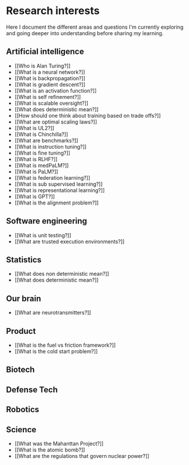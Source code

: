 # Research interests

Here I document the different areas and questions I'm currently exploring and going deeper into understanding before sharing my learning.

## Artificial intelligence
- [[Who is Alan Turing?]]
- [[What is a neural network?]]
- [[What is backpropagation?]]
- [[What is gradient descent?]]
- [[What is an activation function?]]
- [[What is self refinement?]]
- [[What is scalable oversight?]]
- [[What does deterministic mean?]]
- [[How should one think about training based on trade offs?]]
- [[What are optimal scaling laws?]]
- [[What is UL2?]]
- [[What is Chinchilla?]]
- [[What are benchmarks?]]
- [[What is instruction tuning?]]
- [[What is fine tuning?]]
- [[What is RLHF?]]
- [[What is medPaLM?]]
- [[What is PaLM?]]
- [[What is federation learning?]]
- [[What is sub supervised learning?]]
- [[What is representational learning?]]
- [[What is GPT?]]
- [[What is the alignment problem?]]

## Software engineering
- [[What is unit testing?]]
- [[What are trusted execution environments?]]

## Statistics
- [[What does non deterministic mean?]]
- [[What does deterministic mean?]]

## Our brain
- [[What are neurotransmitters?]]

## Product
- [[What is the fuel vs friction framework?]]
- [[What is the cold start problem?]]

## Biotech

## Defense Tech

## Robotics

## Science
- [[What was the Mahanttan Project?]]
- [[What is the atomic bomb?]]
- [[What are the regulations that govern nuclear power?]]